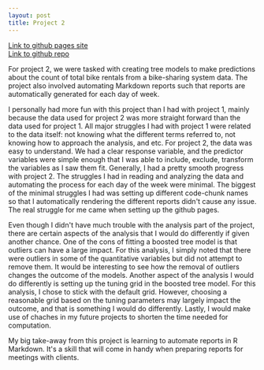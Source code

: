 ```yaml
---
layout: post
title: Project 2
---
```

[Link to github pages site](https://hyeonhpark.github.io/ST558-Project2)  
[Link to github repo](https://github.com/hyeonhpark/ST558-Project2/tree/main)  

For project 2, we were tasked with creating tree models to make predictions about the count of total bike rentals from a bike-sharing system data. The project also involved automating Markdown reports such that reports are automatically generated for each day of week.  

I personally had more fun with this project than I had with project 1, mainly because the data used for project 2 was more straight forward than the data used for project 1. All major struggles I had with project 1 were related to the data itself: not knowing what the different terms referred to, not knowing how to approach the analysis, and etc. For project 2, the data was easy to understand. We had a clear response variable, and the predictor variables were simple enough that I was able to include, exclude, transform the variables as I saw them fit. Generally, I had a pretty smooth progress with project 2. The struggles I had in reading and analyzing the data and automating the process for each day of the week were minimal. The biggest of the minimal struggles I had was setting up different code-chunk names so that I automatically rendering the different reports didn't cause any issue. The real struggle for me came when setting up the github pages. 

Even though I didn't have much trouble with the analysis part of the project, there are certain aspects of the analysis that I would do differently if given another chance. One of the cons of fitting a boosted tree model is that outliers can have a large impact. For this analysis, I simply noted that there were outliers in some of the quantitative variables but did not attempt to remove them. It would be interesting to see how the removal of outliers changes the outcome of the models. Another aspect of the analysis I would do differently is setting up the tuning grid in the boosted tree model. For this analysis, I chose to stick with the default grid. However, choosing a reasonable grid based on the tuning parameters may largely impact the outcome, and that is something I would do differently. Lastly, I would make use of chaches in my future projects to shorten the time needed for computation.  

My big take-away from this project is learning to automate reports in R Markdown. It's a skill that will come in handy when preparing reports for meetings with clients. 
